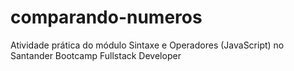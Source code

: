 # comparando-numeros
Atividade prática do módulo Sintaxe e Operadores (JavaScript) no Santander Bootcamp Fullstack Developer
